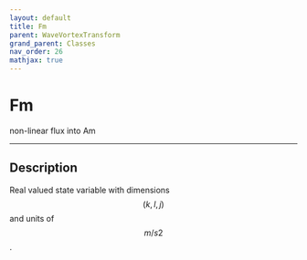 ```yaml
---
layout: default
title: Fm
parent: WaveVortexTransform
grand_parent: Classes
nav_order: 26
mathjax: true
---
```


#  Fm

non-linear flux into Am


---

## Description
Real valued state variable with dimensions $$(k,l,j)$$ and units of $$m/s2$$.

